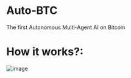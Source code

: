 # Auto-BTC
The first Autonomous Multi-Agent AI on Bitcoin

# How it works?:

![image](https://github.com/jjjutla/Auto-BTC/assets/22000925/44fc1fef-7373-4882-a234-f3750b4f3377)
